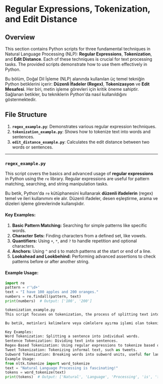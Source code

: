 # Regular Expressions, Tokenization, and Edit Distance

## Overview
This section contains Python scripts for three fundamental techniques in Natural Language Processing (NLP): **Regular Expressions**, **Tokenization**, and **Edit Distance**. Each of these techniques is crucial for text processing tasks. The provided scripts demonstrate how to use them effectively in Python.

Bu bölüm, Doğal Dil İşleme (NLP) alanında kullanılan üç temel tekniğin Python betiklerini içerir: **Düzenli İfadeler (Regex)**, **Tokenizasyon** ve **Edit Mesafesi**. Her biri, metin işleme görevleri için kritik öneme sahiptir. Sağlanan betikler, bu tekniklerin Python'da nasıl kullanıldığını göstermektedir.

## File Structure
1. **`regex_example.py`**: Demonstrates various regular expression techniques.
2. **`tokenization_example.py`**: Shows how to tokenize text into words and sentences.
3. **`edit_distance_example.py`**: Calculates the edit distance between two words or sentences.

---

### `regex_example.py`

This script covers the basics and advanced usage of **regular expressions** in Python using the `re` library. Regular expressions are useful for pattern matching, searching, and string manipulation tasks.

Bu betik, Python'da `re` kütüphanesini kullanarak **düzenli ifadelerin** (regex) temel ve ileri kullanımını ele alır. Düzenli ifadeler, desen eşleştirme, arama ve dizeleri işleme görevlerinde kullanışlıdır.

#### Key Examples:
1. **Basic Pattern Matching:** Searching for simple patterns like specific words.
2. **Character Sets:** Finding characters from a defined set, like vowels.
3. **Quantifiers:** Using `+`, `*`, and `?` to handle repetition and optional characters.
4. **Anchors:** Using `^` and `$` to match patterns at the start or end of a line.
5. **Lookahead and Lookbehind:** Performing advanced assertions to check patterns before or after another string.

#### Example Usage:

```python
import re
pattern = r'\d+'
text = "I have 100 apples and 200 oranges."
numbers = re.findall(pattern, text)
print(numbers)  # Output: ['100', '200']

tokenization_example.py
This script focuses on tokenization, the process of splitting text into smaller units such as words or sentences. Tokenization is the first step in most NLP tasks, including text analysis and machine learning.

Bu betik, metinleri kelimelere veya cümlelere ayırma işlemi olan tokenizasyon üzerine odaklanır. Tokenizasyon, çoğu NLP görevinde ilk adımdır ve metin analizi ile makine öğrenmesi için gereklidir.

Key Examples:
Word Tokenization: Splitting a sentence into individual words.
Sentence Tokenization: Dividing text into sentences.
Regex-Based Tokenization: Using regular expressions to tokenize based on custom patterns.
Tweet Tokenization: Tokenizing informal text, such as tweets.
Subword Tokenization: Breaking words into subword units, useful for language models.
Example Usage:
from nltk.tokenize import word_tokenize
text = "Natural Language Processing is fascinating!"
tokens = word_tokenize(text)
print(tokens)  # Output: ['Natural', 'Language', 'Processing', 'is', 'fascinating', '!']
